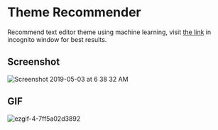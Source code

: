 # Theme Recommender
Recommend text editor theme using machine learning, visit [the link](https://zealous-sinoussi-949911.netlify.com/) in incognito window for best results.

## Screenshot
![Screenshot 2019-05-03 at 6 38 32 AM](https://user-images.githubusercontent.com/41565823/57120074-ff62b580-6d6e-11e9-9149-08576eb09605.png)

## GIF
![ezgif-4-7ff5a02d3892](https://user-images.githubusercontent.com/41565823/57125089-4dd07e00-6d88-11e9-9d05-171f1face838.gif)
